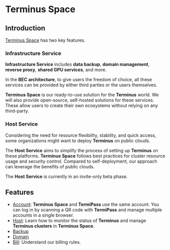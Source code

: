 # Terminus Space

## Introduction

[Terminus Space](https://space.jointerminus.com/) has two key features.

### Infrastructure Service

**Infrastructure Service** includes **data backup**, **domain management**, **reverse proxy**, **shared GPU services**, and more.

In the **BEC architecture**, to give users the freedom of choice, all these services can be provided by either third parties or the users themselves.

**Terminus Space** is our ready-to-use solution for the **Terminus** world. We will also provide open-source, self-hosted solutions for these services. These allow users to create their own ecosystems without relying on any third-party.

### Host Service

Considering the need for resource flexibility, stability, and quick access, some organizations might want to deploy **Terminus** on public clouds.

The **Host Service** aims to simplify the process of setting up **Terminus** on these platforms.  **Terminus Space** follows best practices for cluster resource usage and security control. Compared to self-deployment, our approach can leverage the benefits of public clouds.

The **Host Service** is currently in an invite-only beta phase.

## Features

- [Account](./account.md): **Terminus Space** and **TermiPass** use the same account. You can log in by scanning a QR code with **TermiPass** and manage multiple accounts in a single browser.
- [Host](./host/index.md): Learn how to monitor the status of **Terminus** and manage **Terminus clusters** in **Terminus Space**.
- [Backup](./backup.md)
- [Domain](./domain/index.md)
- [Bill](./bill.md): Understand our billing rules.